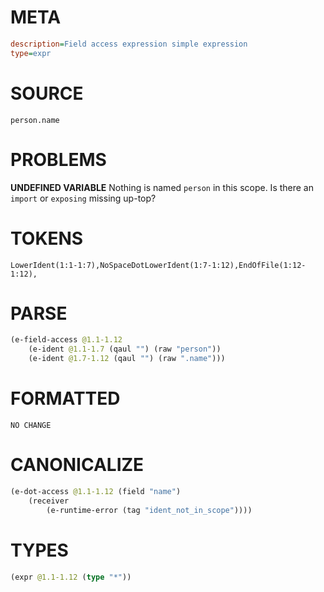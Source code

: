 # META
~~~ini
description=Field access expression simple expression
type=expr
~~~
# SOURCE
~~~roc
person.name
~~~
# PROBLEMS
**UNDEFINED VARIABLE**
Nothing is named `person` in this scope.
Is there an `import` or `exposing` missing up-top?

# TOKENS
~~~zig
LowerIdent(1:1-1:7),NoSpaceDotLowerIdent(1:7-1:12),EndOfFile(1:12-1:12),
~~~
# PARSE
~~~clojure
(e-field-access @1.1-1.12
	(e-ident @1.1-1.7 (qaul "") (raw "person"))
	(e-ident @1.7-1.12 (qaul "") (raw ".name")))
~~~
# FORMATTED
~~~roc
NO CHANGE
~~~
# CANONICALIZE
~~~clojure
(e-dot-access @1.1-1.12 (field "name")
	(receiver
		(e-runtime-error (tag "ident_not_in_scope"))))
~~~
# TYPES
~~~clojure
(expr @1.1-1.12 (type "*"))
~~~
